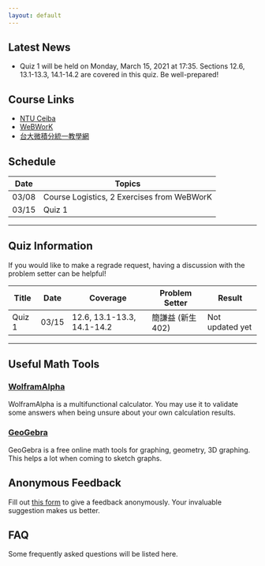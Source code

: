 ```yaml
---
layout: default
---
```


## Latest News
- Quiz 1 will be held on Monday, March 15, 2021 at 17:35. Sections 12.6, 13.1-13.3, 14.1-14.2 are covered in this quiz. Be well-prepared!

## Course Links
- [NTU Ceiba](https://ceiba.ntu.edu.tw/modules/info/info.php?csn=dd8bf0&current_lang=chinese)
- [WeBWorK](http://webwork.math.ntu.edu.tw/webwork2/1092MATH4008_02/)
- [台大微積分統一教學網](http://www.math.ntu.edu.tw/~calc/Default.html)

## Schedule

| Date  | Topics                                     |
|-------|--------------------------------------------|
| 03/08 | Course Logistics, 2 Exercises from WeBWorK |
| 03/15 | Quiz 1                                     |

* * *

## Quiz Information

If you would like to make a regrade request, having a discussion with the problem setter can be helpful!

| Title  | Date  | Coverage                   | Problem Setter   | Result          |
|--------|-------|----------------------------|------------------|-----------------|
| Quiz 1 | 03/15 | 12.6, 13.1-13.3, 14.1-14.2 | 簡謙益 (新生402) | Not updated yet |


* * *

## Useful Math Tools
### [WolframAlpha](https://www.wolframalpha.com/)
WolframAlpha is a multifunctional calculator. You may use it to validate some answers when being unsure about your own calculation results.
### [GeoGebra](https://www.geogebra.org/?lang=zh-TW)
GeoGebra is a free online math tools for graphing, geometry, 3D graphing. This helps a lot when coming to sketch graphs.

## Anonymous Feedback
Fill out [this form](https://peing.net/zh-TW/1011_cychien) to give a feedback anonymously. Your invaluable suggestion makes us better.

## FAQ
Some frequently asked questions will be listed here.
